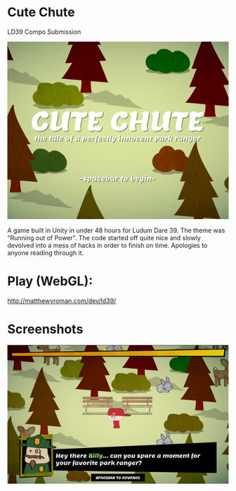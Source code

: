 # Cute Chute
LD39 Compo Submission

![Title](https://raw.githubusercontent.com/matthewvroman/CuteChute/master/Images/cover_01.png "Game Title")

A game built in Unity in under 48 hours for Ludum Dare 39. The theme was "Running out of Power". The code started off quite nice and slowly devolved into a mess of hacks in order to finish on time. Apologies to anyone reading through it.

# Play (WebGL):
http://matthewvroman.com/dev/ld39/

# Screenshots
![Screenshot](https://raw.githubusercontent.com/matthewvroman/CuteChute/master/Images/screenshot_01.png "Game Screenshot")
